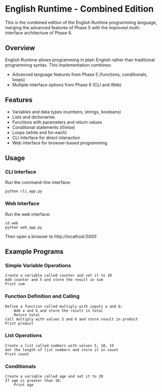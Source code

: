 # English Runtime - Combined Edition

This is the combined edition of the English Runtime programming language, merging the advanced features of Phase 5 with the improved multi-interface architecture of Phase 6.

## Overview

English Runtime allows programming in plain English rather than traditional programming syntax. This implementation combines:

- Advanced language features from Phase 5 (functions, conditionals, loops)
- Multiple interface options from Phase 6 (CLI and Web)

## Features

* Variables and data types (numbers, strings, booleans)
* Lists and dictionaries
* Functions with parameters and return values
* Conditional statements (if/else)
* Loops (while and for-each)
* CLI interface for direct interaction
* Web interface for browser-based programming

## Usage

### CLI Interface

Run the command-line interface:

```
python cli_app.py
```

### Web Interface

Run the web interface:

```
cd web
python web_app.py
```

Then open a browser to http://localhost:5000

## Example Programs

### Simple Variable Operations

```
Create a variable called counter and set it to 10
Add counter and 5 and store the result in sum
Print sum
```

### Function Definition and Calling

```
Define a function called multiply with inputs a and b:
    Add a and b and store the result in total
    Return total
Call multiply with values 5 and 6 and store result in product
Print product
```

### List Operations

```
Create a list called numbers with values 5, 10, 15
Get the length of list numbers and store it in count
Print count
```

### Conditionals

```
Create a variable called age and set it to 20
If age is greater than 18:
    Print age
```
